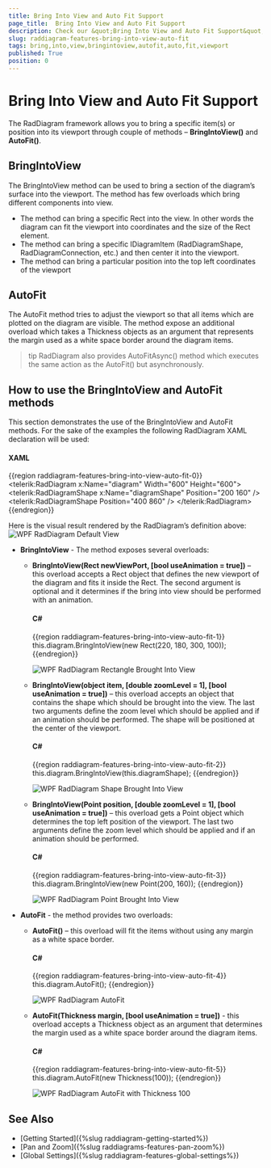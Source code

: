 ```yaml
---
title: Bring Into View and Auto Fit Support
page_title:  Bring Into View and Auto Fit Support
description: Check our &quot;Bring Into View and Auto Fit Support&quot; documentation article for the RadDiagram {{ site.framework_name }} control.
slug: raddiagram-features-bring-into-view-auto-fit
tags: bring,into,view,bringintoview,autofit,auto,fit,viewport
published: True
position: 0
---
```


# Bring Into View and Auto Fit Support

The RadDiagram framework allows you to bring a specific item(s) or position into its viewport through couple of methods – __BringIntoView()__ and __AutoFit()__.

## BringIntoView

The BringIntoView method can be used to bring a section of the diagram’s surface into the viewport. The method has few overloads which bring different components into view. 

* The method can bring a specific Rect into the view. In other words the diagram can fit the viewport into coordinates and the size of the Rect element.
* The method can bring a specific IDiagramItem (RadDiagramShape, RadDiagramConnection, etc.) and then center it into the viewport.
* The method can bring a particular position into the top left coordinates of the viewport

## AutoFit

The AutoFit method tries to adjust the viewport so that all items which are plotted on the diagram are visible. The method expose an additional overload which takes a Thickness objects as an argument that represents the margin used as a white space border around the diagram items.

>tip RadDiagram also provides AutoFitAsync() method which executes the same action as the AutoFit() but asynchronously.

## How to use the BringIntoView and AutoFit methods

This section demonstrates the use of the BringIntoView and AutoFit methods. For the sake of the examples the following RadDiagram XAML declaration will be used:

#### __XAML__
{{region raddiagram-features-bring-into-view-auto-fit-0}}
	<telerik:RadDiagram x:Name="diagram" Width="600" Height="600">
		<telerik:RadDiagramShape x:Name="diagramShape" Position="200 160" />
		<telerik:RadDiagramShape Position="400 860" />
	</telerik:RadDiagram>
{{endregion}}

Here is the visual result rendered by the RadDiagram’s definition above:
![WPF RadDiagram Default View](images/radidiagram-features-bringintoview-autofit_01.png)

* __BringIntoView__ - The method exposes several overloads:
	* __BringIntoView(Rect newViewPort, [bool useAnimation = true])__ – this overload accepts a Rect object that defines the new viewport of the diagram and fits it inside the Rect. The second argument is optional and it determines if the bring into view should be performed with an animation. 
	
		#### __C#__
		{{region raddiagram-features-bring-into-view-auto-fit-1}}
			this.diagram.BringIntoView(new Rect(220, 180, 300, 100));
		{{endregion}}

		![WPF RadDiagram Rectangle Brought Into View](images/radidiagram-features-bringintoview-autofit_02.png)

	* __BringIntoView(object item, [double zoomLevel = 1], [bool useAnimation =  true])__ – this overload accepts an object that contains the shape which should be brought into the view. The last two arguments define the zoom level which should be applied and if an animation should be performed. The shape will be positioned at the center of the viewport.
	
		#### __C#__
		{{region raddiagram-features-bring-into-view-auto-fit-2}}
			this.diagram.BringIntoView(this.diagramShape);
		{{endregion}}

		![WPF RadDiagram Shape Brought Into View](images/radidiagram-features-bringintoview-autofit_03.png)
	
	* __BringIntoView(Point position, [double zoomLevel = 1], [bool useAnimation =  true])__ – this overload gets a Point object which determines the top left position of the viewport. The last two arguments define the zoom level which should be applied and if an animation should be performed.
		
		#### __C#__
		{{region raddiagram-features-bring-into-view-auto-fit-3}}
			this.diagram.BringIntoView(new Point(200, 160));
		{{endregion}}
		
		![WPF RadDiagram Point Brought Into View](images/radidiagram-features-bringintoview-autofit_04.png)

* __AutoFit__ - the method provides two overloads: 
	
	* __AutoFit()__ – this overload will fit the items without using any margin as a white space border.
		#### __C#__
		{{region raddiagram-features-bring-into-view-auto-fit-4}}
			this.diagram.AutoFit();
		{{endregion}}
		
		![WPF RadDiagram AutoFit](images/radidiagram-features-bringintoview-autofit_05.png)
		
	* __AutoFit(Thickness margin, [bool useAnimation = true])__  - this overload accepts a Thickness object as an argument that determines the margin used as a white space border around the diagram items. 
		
		#### __C#__
		{{region raddiagram-features-bring-into-view-auto-fit-5}}
			this.diagram.AutoFit(new Thickness(100));
		{{endregion}}
		
		![WPF RadDiagram AutoFit with Thickness 100](images/radidiagram-features-bringintoview-autofit_06.png)

## See Also
 * [Getting Started]({%slug raddiagram-getting-started%})
 * [Pan and Zoom]({%slug raddiagrams-features-pan-zoom%})
 * [Global Settings]({%slug raddiagram-features-global-settings%})
 